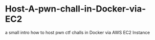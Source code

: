 # Host-A-pwn-chall-in-Docker-via-EC2
a small intro how to host pwn ctf challs in Docker via AWS EC2 Instance
